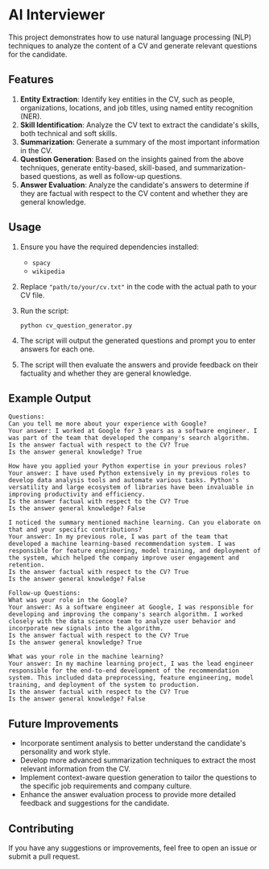 # AI Interviewer
This project demonstrates how to use natural language processing (NLP) techniques to analyze the content of a CV and generate relevant questions for the candidate.

## Features

1. **Entity Extraction**: Identify key entities in the CV, such as people, organizations, locations, and job titles, using named entity recognition (NER).
2. **Skill Identification**: Analyze the CV text to extract the candidate's skills, both technical and soft skills.
3. **Summarization**: Generate a summary of the most important information in the CV.
4. **Question Generation**: Based on the insights gained from the above techniques, generate entity-based, skill-based, and summarization-based questions, as well as follow-up questions.
5. **Answer Evaluation**: Analyze the candidate's answers to determine if they are factual with respect to the CV content and whether they are general knowledge.

## Usage

1. Ensure you have the required dependencies installed:
   - `spacy`
   - `wikipedia`

2. Replace `"path/to/your/cv.txt"` in the code with the actual path to your CV file.

3. Run the script:

   ```
   python cv_question_generator.py
   ```

4. The script will output the generated questions and prompt you to enter answers for each one.

5. The script will then evaluate the answers and provide feedback on their factuality and whether they are general knowledge.

## Example Output

```
Questions:
Can you tell me more about your experience with Google?
Your answer: I worked at Google for 3 years as a software engineer. I was part of the team that developed the company's search algorithm.
Is the answer factual with respect to the CV? True
Is the answer general knowledge? True

How have you applied your Python expertise in your previous roles?
Your answer: I have used Python extensively in my previous roles to develop data analysis tools and automate various tasks. Python's versatility and large ecosystem of libraries have been invaluable in improving productivity and efficiency.
Is the answer factual with respect to the CV? True
Is the answer general knowledge? False

I noticed the summary mentioned machine learning. Can you elaborate on that and your specific contributions?
Your answer: In my previous role, I was part of the team that developed a machine learning-based recommendation system. I was responsible for feature engineering, model training, and deployment of the system, which helped the company improve user engagement and retention.
Is the answer factual with respect to the CV? True
Is the answer general knowledge? False

Follow-up Questions:
What was your role in the Google?
Your answer: As a software engineer at Google, I was responsible for developing and improving the company's search algorithm. I worked closely with the data science team to analyze user behavior and incorporate new signals into the algorithm.
Is the answer factual with respect to the CV? True
Is the answer general knowledge? True

What was your role in the machine learning?
Your answer: In my machine learning project, I was the lead engineer responsible for the end-to-end development of the recommendation system. This included data preprocessing, feature engineering, model training, and deployment of the system to production.
Is the answer factual with respect to the CV? True
Is the answer general knowledge? False
```

## Future Improvements

- Incorporate sentiment analysis to better understand the candidate's personality and work style.
- Develop more advanced summarization techniques to extract the most relevant information from the CV.
- Implement context-aware question generation to tailor the questions to the specific job requirements and company culture.
- Enhance the answer evaluation process to provide more detailed feedback and suggestions for the candidate.

## Contributing

If you have any suggestions or improvements, feel free to open an issue or submit a pull request.
